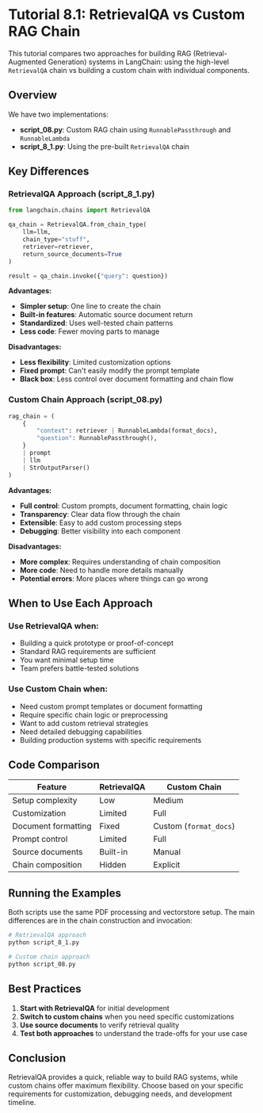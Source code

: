 # Tutorial 8.1: RetrievalQA vs Custom RAG Chain

This tutorial compares two approaches for building RAG (Retrieval-Augmented Generation) systems in LangChain: using the high-level `RetrievalQA` chain vs building a custom chain with individual components.

## Overview

We have two implementations:
- **script_08.py**: Custom RAG chain using `RunnablePassthrough` and `RunnableLambda`
- **script_8_1.py**: Using the pre-built `RetrievalQA` chain

## Key Differences

### RetrievalQA Approach (script_8_1.py)

```python
from langchain.chains import RetrievalQA

qa_chain = RetrievalQA.from_chain_type(
    llm=llm,
    chain_type="stuff",
    retriever=retriever,
    return_source_documents=True
)

result = qa_chain.invoke({"query": question})
```

**Advantages:**
- **Simpler setup**: One line to create the chain
- **Built-in features**: Automatic source document return
- **Standardized**: Uses well-tested chain patterns
- **Less code**: Fewer moving parts to manage

**Disadvantages:**
- **Less flexibility**: Limited customization options
- **Fixed prompt**: Can't easily modify the prompt template
- **Black box**: Less control over document formatting and chain flow

### Custom Chain Approach (script_08.py)

```python
rag_chain = (
    {
        "context": retriever | RunnableLambda(format_docs),
        "question": RunnablePassthrough(),
    }
    | prompt
    | llm
    | StrOutputParser()
)
```

**Advantages:**
- **Full control**: Custom prompts, document formatting, chain logic
- **Transparency**: Clear data flow through the chain
- **Extensible**: Easy to add custom processing steps
- **Debugging**: Better visibility into each component

**Disadvantages:**
- **More complex**: Requires understanding of chain composition
- **More code**: Need to handle more details manually
- **Potential errors**: More places where things can go wrong

## When to Use Each Approach

### Use RetrievalQA when:
- Building a quick prototype or proof-of-concept
- Standard RAG requirements are sufficient
- You want minimal setup time
- Team prefers battle-tested solutions

### Use Custom Chain when:
- Need custom prompt templates or document formatting
- Require specific chain logic or preprocessing
- Want to add custom retrieval strategies
- Need detailed debugging capabilities
- Building production systems with specific requirements

## Code Comparison

| Feature | RetrievalQA | Custom Chain |
|---------|-------------|--------------|
| Setup complexity | Low | Medium |
| Customization | Limited | Full |
| Document formatting | Fixed | Custom (`format_docs`) |
| Prompt control | Limited | Full |
| Source documents | Built-in | Manual |
| Chain composition | Hidden | Explicit |

## Running the Examples

Both scripts use the same PDF processing and vectorstore setup. The main differences are in the chain construction and invocation:

```bash
# RetrievalQA approach
python script_8_1.py

# Custom chain approach  
python script_08.py
```

## Best Practices

1. **Start with RetrievalQA** for initial development
2. **Switch to custom chains** when you need specific customizations
3. **Use source documents** to verify retrieval quality
4. **Test both approaches** to understand the trade-offs for your use case

## Conclusion

RetrievalQA provides a quick, reliable way to build RAG systems, while custom chains offer maximum flexibility. Choose based on your specific requirements for customization, debugging needs, and development timeline.